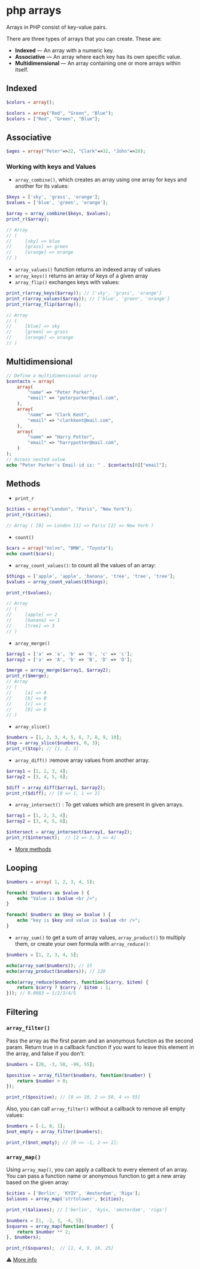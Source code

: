 # php arrays

Arrays in PHP consist of key-value pairs.

There are three types of arrays that you can create. These are:

- **Indexed** — An array with a numeric key.
- **Associative** — An array where each key has its own specific value.
- **Multidimensional** — An array containing one or more arrays within itself.

## Indexed

```php
$colors = array();

$colors = array("Red", "Green", "Blue");
$colors = ["Red", "Green", "Blue"];
```

## Associative

```php
$ages = array("Peter"=>22, "Clark"=>32, "John"=>28);
```

### Working with keys and Values

- `array_combine()`, which creates an array using one array for keys and another for its values:

```php
$keys = ['sky', 'grass', 'orange'];
$values = ['blue', 'green', 'orange'];

$array = array_combine($keys, $values);
print_r($array);

// Array
// (
//     [sky] => blue
//     [grass] => green
//     [orange] => orange
// )
```

- `array_values()` function returns an indexed array of values
- `array_keys()` returns an array of keys of a given array
- `array_flip()` exchanges keys with values:

```php
print_r(array_keys($array)); // ['sky', 'grass', 'orange']
print_r(array_values($array)); // ['blue', 'green', 'orange']
print_r(array_flip($array));

// Array
// (
//     [blue] => sky
//     [green] => grass
//     [orange] => orange
// )
```

## Multidimensional

```php
// Define a multidimensional array
$contacts = array(
    array(
        "name" => "Peter Parker",
        "email" => "peterparker@mail.com",
    ),
    array(
        "name" => "Clark Kent",
        "email" => "clarkkent@mail.com",
    ),
    array(
        "name" => "Harry Potter",
        "email" => "harrypotter@mail.com",
    )
);
// Access nested value
echo "Peter Parker's Email-id is: " . $contacts[0]["email"];
```

## Methods

- `print_r`

```php
$cities = array("London", "Paris", "New York");
print_r($cities);

// Array ( [0] => London [1] => Paris [2] => New York )
```

- `count()`

```php
$cars = array("Volvo", "BMW", "Toyota");
echo count($cars);
```

- `array_count_values()`: to count all the values of an array:

```php
$things = ['apple', 'apple', 'banana', 'tree', 'tree', 'tree'];
$values = array_count_values($things);

print_r($values);

// Array
// (
//     [apple] => 2
//     [banana] => 1
//     [tree] => 3
// )
```

- `array_merge()`

```php
$array1 = ['a' => 'a', 'b' => 'b', 'c' => 'c'];
$array2 = ['a' => 'A', 'b' => 'B', 'D' => 'D'];

$merge = array_merge($array1, $array2);
print_r($merge);
// Array
// (
//     [a] => A
//     [b] => B
//     [c] => c
//     [D] => D
// )
```

- `array_slice()`

```php
$numbers = [1, 2, 3, 4, 5, 6, 7, 8, 9, 10];
$top = array_slice($numbers, 0, 3);
print_r($top); // [1, 2, 3]
```

- `array_diff()` :remove array values from another array.

```php
$array1 = [1, 2, 3, 4];
$array2 = [3, 4, 5, 6];

$diff = array_diff($array1, $array2);
print_r($diff); // [0 => 1, 1 => 2]
```

- `array_intersect()` : To get values which are present in given arrays.

```php
$array1 = [1, 2, 3, 4];
$array2 = [3, 4, 5, 6];

$intersect = array_intersect($array1, $array2);
print_r($intersect);  // [2 => 3, 3 => 4]
```

- [More methods](https://www.w3schools.com/php/php_ref_array.asp)

## Looping

```php
$numbers = array( 1, 2, 3, 4, 5);

foreach( $numbers as $value ) {
    echo "Value is $value <br />";
}

foreach( $numbers as $key => $value ) {
    echo "key is $key and value is $value <br />";
}
```

- `array_sum()` to get a sum of array values, `array_product()` to multiply them, or create your own formula with `array_reduce()`:

```php
$numbers = [1, 2, 3, 4, 5];

echo(array_sum($numbers)); // 15
echo(array_product($numbers)); // 120

echo(array_reduce($numbers, function($carry, $item) {
    return $carry ? $carry / $item : 1;
})); // 0.0083 = 1/2/3/4/5
```

## Filtering

### `array_filter()`

Pass the array as the first param and an anonymous function as the second param. Return true in a callback function if you want to leave this element in the array, and false if you don't:

```php
$numbers = [20, -3, 50, -99, 55];

$positive = array_filter($numbers, function($number) {
    return $number > 0;
});

print_r($positive); // [0 => 20, 2 => 50, 4 => 55]
````

Also, you can call `array_filter()` without a callback to remove all empty values:

```php
$numbers = [-1, 0, 1];
$not_empty = array_filter($numbers);

print_r($not_empty); // [0 => -1, 2 => 1];
```

### `array_map()`

Using `array_map()`, you can apply a callback to every element of an array. You can pass a function name or anonymous function to get a new array based on the given array:

```php
$cities = ['Berlin', 'KYIV', 'Amsterdam', 'Riga'];
$aliases = array_map('strtolower', $cities);

print_r($aliases); // ['berlin', 'kyiv, 'amsterdam', 'riga']

$numbers = [1, -2, 3, -4, 5];
$squares = array_map(function($number) {
    return $number ** 2;
}, $numbers);

print_r($squares);  // [1, 4, 9, 16, 25]
```

⚠️ [More info](https://code.tutsplus.com/tutorials/working-with-php-arrays-in-the-right-way--cms-28606)